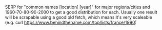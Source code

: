 SERP for "common names [location] [year]" for major regions/cities and 1960-70-80-90-2000 to get a good distribution for each. Usually one result will be scrapable using a good old fetch, which means it's very scaleable (e.g. curl https://www.behindthename.com/top/lists/france/1990)
